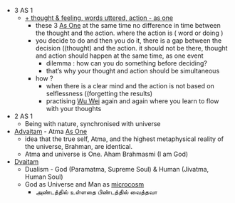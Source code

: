 - 3 AS 1 
    - [+ thought & feeling, words uttered, action - as one]()
        - these 3 [As One]() at the same time no difference in time between the thought and the action. where the action is ( word or doing )
        - you decide to do and then you do it, there is a gap between the decision ((thought) and the action. it should not be there, thought and action should happen at the same time, as one event
            - dilemma : how can you do something before deciding? 
            - that’s why your thought and action should be simultaneous
        - how ? 
            - when there is a clear mind and the action is not based on selflessness ((forgetting the results)
            - practising [Wu Wei]() again and again where you learn to flow with your thoughts
- 2 AS 1
    - Being with nature, synchronised with universe
- [Advaitam]() - Atma [As One]()
    - idea that the true self, Atma, and the highest metaphysical reality of the universe, Brahman, are identical.
    - Atma and universe is One. Aham Brahmasmi (I am God)
- [Dvaitam]()
    - Dualism - God (Paramatma, Supreme Soul) & Human (Jivatma, Human Soul)
    - God as Universe and Man as [microcosm]()
        - அண்டத்தில் உள்ளதை பிண்டத்தில் வைத்தவா
